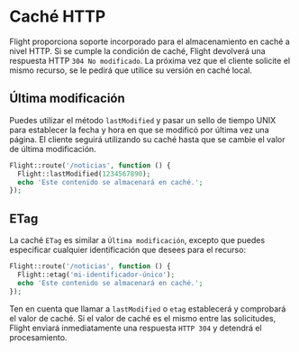 # Caché HTTP

Flight proporciona soporte incorporado para el almacenamiento en caché a nivel HTTP. Si se cumple la condición de caché, Flight devolverá una respuesta HTTP `304 No modificado`. La próxima vez que el cliente solicite el mismo recurso, se le pedirá que utilice su versión en caché local.

## Última modificación

Puedes utilizar el método `lastModified` y pasar un sello de tiempo UNIX para establecer la fecha y hora en que se modificó por última vez una página. El cliente seguirá utilizando su caché hasta que se cambie el valor de última modificación.

```php
Flight::route('/noticias', function () {
  Flight::lastModified(1234567890);
  echo 'Este contenido se almacenará en caché.';
});
```

## ETag

La caché `ETag` es similar a `Última modificación`, excepto que puedes especificar cualquier identificación que desees para el recurso:

```php
Flight::route('/noticias', function () {
  Flight::etag('mi-identificador-único');
  echo 'Este contenido se almacenará en caché.';
});
```

Ten en cuenta que llamar a `lastModified` o `etag` establecerá y comprobará el valor de caché. Si el valor de caché es el mismo entre las solicitudes, Flight enviará inmediatamente una respuesta `HTTP 304` y detendrá el procesamiento.
